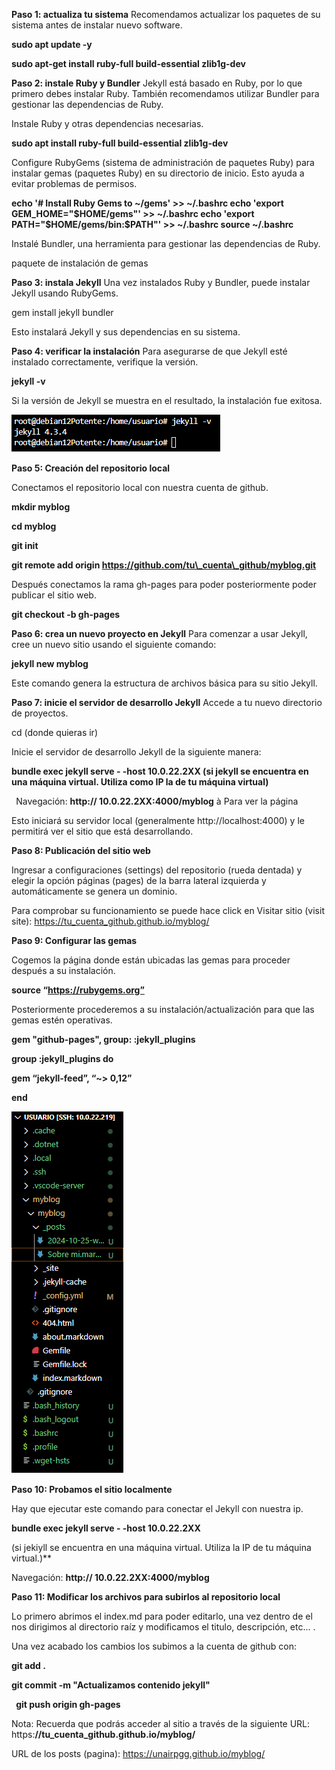 ﻿
**Paso 1: actualiza tu sistema** 
Recomendamos actualizar los paquetes de su sistema antes de instalar nuevo software. 

**sudo apt update -y**

**sudo apt-get install ruby-full build-essential zlib1g-dev**


**Paso 2: instale Ruby y Bundler** 
Jekyll está basado en Ruby, por lo que primero debes instalar Ruby. También recomendamos utilizar Bundler para gestionar las dependencias de Ruby. 

Instale Ruby y otras dependencias necesarias. 

**sudo apt install ruby-full build-essential zlib1g-dev** 


Configure RubyGems (sistema de administración de paquetes Ruby) para instalar gemas (paquetes Ruby) en su directorio de inicio. Esto ayuda a evitar problemas de permisos. 

**echo '# Install Ruby Gems to ~/gems' >> ~/.bashrc echo 'export GEM\_HOME="$HOME/gems"' >> ~/.bashrc echo 'export PATH="$HOME/gems/bin:$PATH"' >> ~/.bashrc source ~/.bashrc** 


Instalé Bundler, una herramienta para gestionar las dependencias de Ruby. 

paquete de instalación de gemas 

**Paso 3: instala Jekyll** 
Una vez instalados Ruby y Bundler, puede instalar Jekyll usando RubyGems. 

gem install jekyll bundler


Esto instalará Jekyll y sus dependencias en su sistema. 


**Paso 4: verificar la instalación** 
Para asegurarse de que Jekyll esté instalado correctamente, verifique la versión. 

**jekyll -v** 

Si la versión de Jekyll se muestra en el resultado, la instalación fue exitosa. 

![1](/Jekyl-v.png)

**Paso 5: Creación del repositorio local**

Conectamos el repositorio local con nuestra cuenta de github.

**mkdir myblog** 

**cd myblog** 

**git init** 

**git remote add origin https://github.com/tu\_cuenta\_github/myblog.git**

Después conectamos la rama gh-pages para poder posteriormente poder publicar el sitio web.

**git checkout -b gh-pages**

**Paso 6: crea un nuevo proyecto en Jekyll** 
Para comenzar a usar Jekyll, cree un nuevo sitio usando el siguiente comando: 

**jekyll new myblog**


Este comando genera la estructura de archivos básica para su sitio Jekyll. 








**Paso 7: inicie el servidor de desarrollo Jekyll** 
Accede a tu nuevo directorio de proyectos. 

cd (donde quieras ir) 


Inicie el servidor de desarrollo Jekyll de la siguiente manera: 

**bundle exec jekyll serve - -host 10.0.22.2XX (si jekyll se encuentra en una máquina virtual. Utiliza como IP la de tu máquina virtual)**

` `Navegación: **http:// 10.0.22.2XX:4000/myblog** à Para ver la página 


Esto iniciará su servidor local (generalmente http://localhost:4000) y le permitirá ver el sitio que está desarrollando.

**Paso 8: Publicación del sitio web**

Ingresar a configuraciones (settings) del repositorio (rueda dentada) y elegir la opción páginas (pages) de la barra lateral izquierda y automáticamente se genera un dominio. 

Para comprobar su funcionamiento se puede hace click en Visitar sitio (visit site): <https://tu_cuenta_github.github.io/myblog/>











**Paso 9: Configurar las gemas** 

Cogemos la página donde están ubicadas las gemas para proceder después a su instalación.

**source “https://rubygems.org”**

Posteriormente procederemos a su instalación/actualización para que las gemas estén operativas.

**gem "github-pages", group: :jekyll\_plugins** 

**group :jekyll\_plugins do** 

**gem “jekyll-feed”, “~> 0,12”** 

**end**

![2](/informacion.png)

**Paso 10: Probamos el sitio localmente**

Hay que ejecutar este comando para conectar el Jekyll con nuestra ip.

**bundle exec jekyll serve - -host 10.0.22.2XX** 

(si jekiyll se encuentra en una máquina virtual. Utiliza la IP de tu máquina virtual.)** 

Navegación: **http:// 10.0.22.2XX:4000/myblog**

**Paso 11: Modificar los archivos para subirlos al repositorio local**

Lo primero abrimos el index.md para poder editarlo, una vez dentro de el nos dirigimos al directorio raíz y modificamos el titulo, descripción, etc… .

Una vez acabado los cambios los subimos a la cuenta de github con:

**git add .** 

**git commit -m "Actualizamos contenido jekyll"**

` `**git push origin gh-pages**  

Nota: Recuerda que podrás acceder al sitio a través de la siguiente URL: https:**//tu\_cuenta\_github.github.io/myblog/**

URL de los posts (pagina): https://unairpgg.github.io/myblog/
